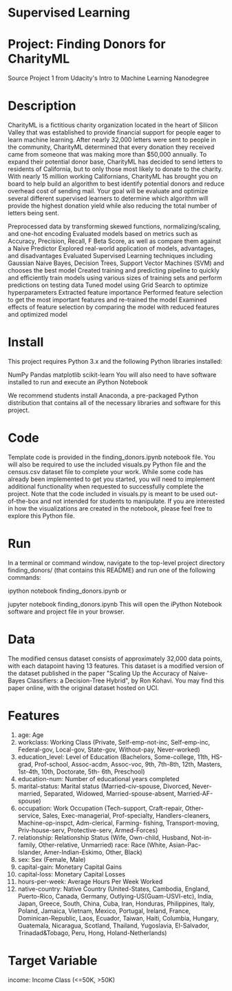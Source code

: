 # Supervised Learning
# Project: Finding Donors for CharityML
Source
Project 1 from Udacity's Intro to Machine Learning Nanodegree

# Description
CharityML is a fictitious charity organization located in the heart of Silicon Valley that was established to provide financial support for people eager to learn machine learning. After nearly 32,000 letters were sent to people in the community, CharityML determined that every donation they received came from someone that was making more than $50,000 annually. To expand their potential donor base, CharityML has decided to send letters to residents of California, but to only those most likely to donate to the charity. With nearly 15 million working Californians, CharityML has brought you on board to help build an algorithm to best identify potential donors and reduce overhead cost of sending mail. Your goal will be evaluate and optimize several different supervised learners to determine which algorithm will provide the highest donation yield while also reducing the total number of letters being sent.

Preprocessed data by transforming skewed functions, normalizing/scaling, and one-hot encoding
Evaluated models based on metrics such as Accuracy, Precision, Recall, F Beta Score, as well as compare them against a Naive Predictor
Explored real-world application of models, advantages, and disadvantages
Evaluated Supervised Learning techniques including Gaussian Naive Bayes, Decision Trees, Support Vector Machines (SVM) and chooses the best model
Created training and predicting pipeline to quickly and efficiently train models using various sizes of training sets and perform predictions on testing data
Tuned model using Grid Search to optimize hyperparameters
Extracted feature importance
Performed feature selection to get the most important features and re-trained the model
Examined effects of feature selection by comparing the model with reduced features and optimized model
# Install
This project requires Python 3.x and the following Python libraries installed:

NumPy
Pandas
matplotlib
scikit-learn
You will also need to have software installed to run and execute an iPython Notebook

We recommend students install Anaconda, a pre-packaged Python distribution that contains all of the necessary libraries and software for this project.

# Code
Template code is provided in the finding_donors.ipynb notebook file. You will also be required to use the included visuals.py Python file and the census.csv dataset file to complete your work. While some code has already been implemented to get you started, you will need to implement additional functionality when requested to successfully complete the project. Note that the code included in visuals.py is meant to be used out-of-the-box and not intended for students to manipulate. If you are interested in how the visualizations are created in the notebook, please feel free to explore this Python file.

# Run
In a terminal or command window, navigate to the top-level project directory finding_donors/ (that contains this README) and run one of the following commands:

ipython notebook finding_donors.ipynb
or

jupyter notebook finding_donors.ipynb
This will open the iPython Notebook software and project file in your browser.

# Data
The modified census dataset consists of approximately 32,000 data points, with each datapoint having 13 features. This dataset is a modified version of the dataset published in the paper "Scaling Up the Accuracy of Naive-Bayes Classifiers: a Decision-Tree Hybrid", by Ron Kohavi. You may find this paper online, with the original dataset hosted on UCI.

# Features

1. age: Age
2. workclass: Working Class (Private, Self-emp-not-inc, Self-emp-inc, Federal-gov, Local-gov, State-gov, Without-pay, Never-worked)
3. education_level: Level of Education (Bachelors, Some-college, 11th, HS-grad, Prof-school, Assoc-acdm, Assoc-voc, 9th, 7th-8th, 12th, Masters, 1st-4th, 10th, Doctorate, 5th-      6th, Preschool)
4. education-num: Number of educational years completed
5. marital-status: Marital status (Married-civ-spouse, Divorced, Never-married, Separated, Widowed, Married-spouse-absent, Married-AF-spouse)
6. occupation: Work Occupation (Tech-support, Craft-repair, Other-service, Sales, Exec-managerial, Prof-specialty, Handlers-cleaners, Machine-op-inspct, Adm-clerical, Farming-      fishing, Transport-moving, Priv-house-serv, Protective-serv, Armed-Forces)
7. relationship: Relationship Status (Wife, Own-child, Husband, Not-in-family, Other-relative, Unmarried)
   race: Race (White, Asian-Pac-Islander, Amer-Indian-Eskimo, Other, Black)
8. sex: Sex (Female, Male)
9. capital-gain: Monetary Capital Gains
10. capital-loss: Monetary Capital Losses
11. hours-per-week: Average Hours Per Week Worked
12. native-country: Native Country (United-States, Cambodia, England, Puerto-Rico, Canada, Germany, Outlying-US(Guam-USVI-etc), India, Japan, Greece, South, China, Cuba, Iran,       Honduras, Philippines, Italy, Poland, Jamaica, Vietnam, Mexico, Portugal, Ireland, France, Dominican-Republic, Laos, Ecuador, Taiwan, Haiti, Columbia, Hungary, Guatemala,       Nicaragua, Scotland, Thailand, Yugoslavia, El-Salvador, Trinadad&Tobago, Peru, Hong, Holand-Netherlands)
# Target Variable

income: Income Class (<=50K, >50K)
